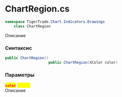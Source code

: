 
# ChartRegion.cs
```csharp
namespace TigerTrade.Chart.Indicators.Drawings  
    class ChartRegion
```

Описание

### Синтаксис
```csharp
public ChartRegion()
                    public ChartRegion(XColor color)
```

### Параметры
<mark style="color:red;">**`color`**</mark> <mark style="color:yellow;">`XColor`</mark>  
 Описание  
  

                    
                    